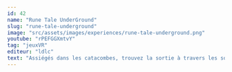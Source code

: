 ```yaml
---
id: 42
name: "Rune Tale UnderGround"
slug: "rune-tale-underground"
image: "src/assets/images/experiences/rune-tale-underground.png"
youtube: "rPEFGGXmtvY"
tag: "jeuxVR"
editeur: "ldlc"
text: "Assiégés dans les catacombes, trouvez la sortie à travers les souterrains corrompus, combattez des hordes de squelettes et plongez dans les méandres mystérieux des Rousse-Croix et les cavernes luminescentes des gardiens avant que la corruption ne détruise tout..."
---
```

